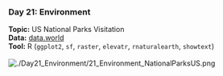 ### Day 21: Environment
**Topic:** US National Parks Visitation
<br>
**Data:** [data.world](https://data.world/inform8n/us-national-parks-visitation-1904-2016-with-boundaries)
<br>
**Tool:** R (`ggplot2`, `sf`, `raster`, `elevatr`, `rnaturalearth`, `showtext`)
<br><br>
![./Day21_Environment/21_Environment_NationalParksUS.png](https://raw.githubusercontent.com/Z3tt/30DayMapChallenge/master/Day21_Environment/Environment_NationalParksUS.png)
<br><br>
